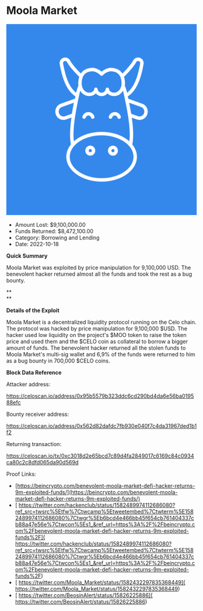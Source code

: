# Moola Market
![Moola Market](/rektimages/Moola-Market.png)
- Amount Lost: $9,100,000.00
- Funds Returned: $8,472,100.00
- Category: Borrowing and Lending
- Date: 2022-10-18

**Quick Summary**

Moola Market was exploited by price manipulation for 9,100,000 USD. The benevolent hacker returned almost all the funds and took the rest as a bug bounty.

 **  
**

 **Details of the Exploit**

Moola Market is a decentralized liquidity protocol running on the Celo chain. The protocol was hacked by price manipulation for 9,100,000 $USD. The hacker used low liquidity on the project's $MOO token to raise the token price and used them and the $CELO coin as collateral to borrow a bigger amount of funds. The benevolent hacker returned all the stolen funds to Moola Market's multi-sig wallet and 6,9% of the funds were returned to him as a bug bounty in 700,000 $CELO coins.

  


 **Block Data Reference**

Attacker address:

https://celoscan.io/address/0x95b5579b323ddc6cd290bd4da6e56ba019588efc

  


Bounty receiver address:

https://celoscan.io/address/0x562d82dafdc7fb930e040f7c4da31967ded1b1f2

  


Returning transaction:

https://celoscan.io/tx/0xc3018d2e65bcd7c89d4fa2849017c6169c84c0934ca80c2c8dfd065da90d569d


Proof Links:
- [https://beincrypto.com/benevolent-moola-market-defi-hacker-returns-9m-exploited-funds/](https://beincrypto.com/benevolent-moola-market-defi-hacker-returns-9m-exploited-funds/)
- [ https://twitter.com/hackenclub/status/1582489974112686080?ref_src=twsrc%5Etfw%7Ctwcamp%5Etweetembed%7Ctwterm%5E1582489974112686080%7Ctwgr%5Eb6bcd4e466bb45f654cb761404337cb88a47e56e%7Ctwcon%5Es1_&ref_url=https%3A%2F%2Fbeincrypto.com%2Fbenevolent-moola-market-defi-hacker-returns-9m-exploited-funds%2F]( https://twitter.com/hackenclub/status/1582489974112686080?ref_src=twsrc%5Etfw%7Ctwcamp%5Etweetembed%7Ctwterm%5E1582489974112686080%7Ctwgr%5Eb6bcd4e466bb45f654cb761404337cb88a47e56e%7Ctwcon%5Es1_&ref_url=https%3A%2F%2Fbeincrypto.com%2Fbenevolent-moola-market-defi-hacker-returns-9m-exploited-funds%2F)
- [ https://twitter.com/Moola_Market/status/1582432297835368449]( https://twitter.com/Moola_Market/status/1582432297835368449)
- [ https://twitter.com/BeosinAlert/status/15826225886]( https://twitter.com/BeosinAlert/status/15826225886)


